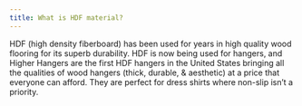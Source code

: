 ```yaml
---
title: What is HDF material?
---
```


HDF (high density fiberboard) has been used for years in high quality wood flooring for its superb durability. HDF is now being used for hangers, and Higher Hangers are the first HDF hangers in the United States bringing all the qualities of wood hangers (thick, durable, & aesthetic) at a price that everyone can afford. They are perfect for dress shirts where non-slip isn’t a priority. 